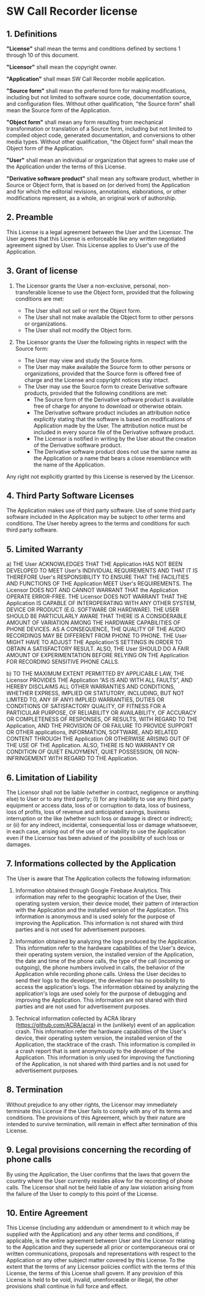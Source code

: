 SW Call Recorder license
==

1\. Definitions
--------------

**"License"** shall mean the terms and conditions defined by sections 1 through 10 of this document.

**"Licensor"** shall mean the copyright owner.

**"Application"** shall mean SW Call Recorder mobile application.

**"Source form"** shall mean the preferred form for making modifications, including but not limited
to software source code, documentation source, and configuration files. Without other
qualification, "the Source form" shall mean the Source form of the Application.

**"Object form"** shall mean any form resulting from mechanical transformation or translation of a
Source form, including but not limited to compiled object code, generated documentation, and
conversions to other media types. Without other qualification, "the Object form" shall mean the
Object form of the Application.

**"User"** shall mean an individual or organization that agrees to make use of the Application under
the terms of this License.

**"Derivative software product"** shall mean any software product, whether in Source or Object form,
that is based on (or derived from) the Application and for which the editorial revisions,
annotations, elaborations, or other modifications represent, as a whole, an original work of
authorship.

2\. Preamble
-----------

This License is a legal agreement between the User and the Licensor. The User agrees that this
License is enforceable like any written negotiated agreement signed by User. This License applies to
User's use of the Application.

3\. Grant of license
-------------------

1. The Licensor grants the User a non-exclusive, personal, non-transferable license to use the
   Object form, provided that the following conditions are met:
    - The User shall not sell or rent the Object form.
    - The User shall not make available the Object form to other persons or organizations.
    - The User shall not modify the Object form.

2. The Licensor grants the User the following rights in respect with the Source form:
    - The User may view and study the Source form.
    - The User may make available the Source form to other persons or organizations, provided that
      the Source form is offered free of charge and the License and copyright notices stay intact.
    - The User may use the Source form to create Derivative software products, provided that the
      following conditions are met:
        - The Source form of the Derivative software product is available free of charge for anyone
          to download or otherwise obtain.
        - The Derivative software product includes an attribution notice explicitly stating that the
          software is based on modifications of Application made by the User. The attribution notice
          must be included in every source file of the Derivative software product.
        - The Licensor is notified in writing by the User about the creation of the Derivative
          software product.
        - The Derivative software product does not use the same name as the Application or a name
          that bears a close resemblance with the name of the Application.

Any right not explicitly granted by this License is reserved by the Licensor.


4\. Third Party Software Licenses
--------------------------------

The Application makes use of third party software. Use of some third party software included in the
Application may be subject to other terms and conditions. The User hereby agrees to the terms and
conditions for such third party software.

5\. Limited Warranty
-------------------

​a) THE User ACKNOWLEDGES THAT THE Application HAS NOT BEEN DEVELOPED TO MEET User's INDIVIDUAL
REQUIREMENTS AND THAT IT IS THEREFORE User's RESPONSIBILITY TO ENSURE THAT THE FACILITIES AND
FUNCTIONS OF THE Application MEET User's REQUIREMENTS. The Licensor DOES NOT AND CANNOT WARRANT THAT
the Application OPERATE ERROR-FREE. THE Licensor DOES NOT WARRANT THAT THE Application IS CAPABLE OF
INTEROPERATING WITH ANY OTHER SYSTEM, DEVICE OR PRODUCT (E.G. SOFTWARE OR HARDWARE). THE USER SHOULD
BE PARTICULARLY AWARE THAT THERE IS A CONSIDERABLE AMOUNT OF VARIATION AMONG THE HARDWARE
CAPABILITIES OF PHONE DEVICES. AS A CONSEQUENCE, THE QUALITY OF THE AUDIO RECORDINGS MAY BE
DIFFERENT FROM PHONE TO PHONE. THE User MIGHT HAVE TO ADJUST THE Application'S SETTINGS IN ORDER TO
OBTAIN A SATISFACTORY RESULT. ALSO, THE User SHOULD DO A FAIR AMOUNT OF EXPERIMENTATION BEFORE
RELYING ON THE Application FOR RECORDING SENSITIVE PHONE CALLS.

​b) TO THE MAXIMUM EXTENT PERMITTED BY APPLICABLE LAW, THE Licensor PROVIDES THE Application “AS IS
AND WITH ALL FAULTS”, AND HEREBY DISCLAIMS ALL OTHER WARRANTIES AND CONDITIONS, WHETHER EXPRESS,
IMPLIED OR STATUTORY, INCLUDING, BUT NOT LIMITED TO, ANY (IF ANY) IMPLIED WARRANTIES, DUTIES OR
CONDITIONS OF SATISFACTORY QUALITY, OF FITNESS FOR A PARTICULAR PURPOSE, OF RELIABILITY OR
AVAILABILITY, OF ACCURACY OR COMPLETENESS OF RESPONSES, OF RESULTS, WITH REGARD TO THE Application,
AND THE PROVISION OF OR FAILURE TO PROVIDE SUPPORT OR OTHER applications, INFORMATION, SOFTWARE, AND
RELATED CONTENT THROUGH THE Application OR OTHERWISE ARISING OUT OF THE USE OF THE Application.
ALSO, THERE IS NO WARRANTY OR CONDITION OF QUIET ENJOYMENT, QUIET POSSESSION, OR NON-INFRINGEMENT
WITH REGARD TO THE Application.

6\. Limitation of Liability
--------------------------

​The Licensor shall not be liable (whether in contract, negligence or anything else) to User or to
any third party; (i) for any inability to use any third party equipment or access data, loss of or
corruption to data, loss of business, loss of profits, loss of revenue and anticipated savings,
business interruption or the like (whether such loss or damage is direct or indirect); or (ii) for
any indirect, incidental, consequential loss or damage whatsoever, in each case, arising out of the
use of or inability to use the Application even if the Licensor has been advised of the possibility
of such loss or damages.


7\. Informations collected by the Application
-------------------------------------------------------------

The User is aware that The Application collects the following information:

1. Information obtained through Google Firebase Analytics. This information may refer to the
   geographic location of the User, their operating system version, their device model, their
   pattern of interaction with the Application and the installed version of the Application. This
   information is anonymous and is used solely for the purpose of improving the Application. This
   information is not shared with third parties and is not used for advertisement purposes.

2. Information obtained by analyzing the logs produced by the Application. This information refer to
   the hardware capabilities of the User's device, their operating system version, the installed
   version of the Application, the date and time of the phone calls, the type of the call (incoming
   or outgoing), the phone numbers involved in calls, the behavior of the Application while
   recording phone calls. Unless the User decides to send their logs to the developer, the developer
   has no possibility to access the application's logs. The information obtained by analyzing the
   application's logs are used solely for the purpose of debugging and improving the Application.
   This information are not shared with third parties and are not used for advertisement purposes.
3. Technical information collected by ACRA library (https://github.com/ACRA/acra) in the (unlikely)
   event of an application crash. This information refer the hardware capabilities of the User's
   device, their operating system version, the installed version of the Application, the stacktrace
   of the crash. This information is compiled in a crash report that is sent anonymously to the
   developer of the Application. This information is only used for improving the functioning of the
   Application, is not shared with third parties and is not used for advertisement purposes.

8\. Termination
--------------

Without prejudice to any other rights, the Licensor may immediately terminate this License if the
User fails to comply with any of its terms and conditions. The provisions of this Agreement, which
by their nature are intended to survive termination, will remain in effect after termination of this
License.

9\. Legal provisions concerning the recording of phone calls
------------------------------------------------------------

By using the Application, the User confirms that the laws that govern the country where the User
currently resides allow for the recording of phone calls. The Licensor shall not be held liable of
any law violation arising from the failure of the User to comply to this point of the License.

10\. Entire Agreement
--------------------

This License (including any addendum or amendment to it which may be supplied with the Application)
and any other terms and conditions, if applicable, is the entire agreement between User and the
Licensor relating to the Application and they supersede all prior or contemporaneous oral or written
communications, proposals and representations with respect to the Application or any other subject
matter covered by this License. To the extent that the terms of any Licensor policies conflict with
the terms of this License, the terms of this License shall govern. If any provision of this License
is held to be void, invalid, unenforceable or illegal, the other provisions shall continue in full
force and effect.